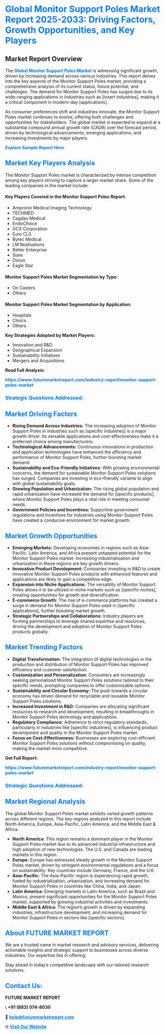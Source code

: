 <h1 style="color: #007BFF;">Global Monitor Support Poles Market Report 2025-2033: Driving Factors, Growth Opportunities, and Key Players</h1>

<section id="overview">
<h2>Market Report Overview</h2>
<p>The <a href="https://www.futuremarketreport.com/industry-report/monitor-support-poles-market" style="color: #007BFF; text-decoration: none;"><strong>Global Monitor Support Poles Market</strong></a> is witnessing significant growth, driven by increasing demand across various industries. This report delves into the key aspects of the Monitor Support Poles market, providing a comprehensive analysis of its current status, future potential, and challenges. The demand for Monitor Support Poles has surged due to its wide-ranging applications in industries such as [insert industries], making it a critical component in modern-day [applications].</p>
<p>As consumer preferences shift and industries innovate, the Monitor Support Poles market continues to evolve, offering both challenges and opportunities for stakeholders. The global market is expected to expand at a substantial compound annual growth rate (CAGR) over the forecast period, driven by technological advancements, emerging applications, and increasing investments by major players.</p>
</section>

<section id="overview">
<p><a href="https://www.futuremarketreport.com/request-sample/reportId=110019" style="color: #007BFF; text-decoration: none;"><strong>Explore Sample Report Here</strong></a></p>
</section>

<section id="key-players">
<h2 style="color: #007BFF;">Market Key Players Analysis</h2>
<p>The Monitor Support Poles market is characterized by intense competition among key players striving to capture a larger market share. Some of the leading companies in the market include:</p>
<h4>Key Players Covered in the Monitor Support Poles Report:</h4>
<ul><li>Ampronix Medical Imaging Technology</li><li>TECHMED</li><li>Cagdas Medical</li><li>EndoChoice</li><li>GCX Corporation</li><li>Euro CLS</li><li>Bytec Medical</li><li>LM Realisations</li><li>Better Enterprise</li><li>Siare</li><li>Dixion</li><li>Eagle Star</li></ul>
<h4>Monitor Support Poles Market Segmentation by Type:</h4>
<ul><li>On Casters</li><li>Others</li></ul>

<h4>Monitor Support Poles Market Segmentation by Application:</h4>
<ul><li>Hospitals</li><li>Clinics</li><li>Others</li></ul>
<p><strong>Key Strategies Adopted by Market Players:</strong></p>
<ul>
<li>Innovation and R&D</li>
<li>Geographical Expansion</li>
<li>Sustainability Initiatives</li>
<li>Mergers and Acquisitions</li>
</ul>
</section>

<section>
<p><strong>Read Full Analysis: </strong></p><a href="https://www.futuremarketreport.com/industry-report/monitor-support-poles-market" style="color: #007BFF; text-decoration: none;"><strong>https://www.futuremarketreport.com/industry-report/monitor-support-poles-market</strong></a>
<h3 style="color: #007BFF;">Strategic Questions Addressed:</h3>
</section>

<section id="driving-factors">
<h2 style="color: #007BFF;">Market Driving Factors</h2>
<ul>
<li><strong>Rising Demand Across Industries:</strong> The increasing adoption of Monitor Support Poles in industries such as [specific industries] is a major growth driver. Its versatile applications and cost-effectiveness make it a preferred choice among manufacturers.</li>
<li><strong>Technological Advancements:</strong> Continuous innovations in production and application technologies have enhanced the efficiency and performance of Monitor Support Poles, further boosting market demand.</li>
<li><strong>Sustainability and Eco-Friendly Initiatives:</strong> With growing environmental concerns, the demand for sustainable Monitor Support Poles solutions has surged. Companies are investing in eco-friendly variants to align with global sustainability goals.</li>
<li><strong>Growing Population and Urbanization:</strong> The rising global population and rapid urbanization have increased the demand for [specific products], where Monitor Support Poles plays a vital role in meeting consumer needs.</li>
<li><strong>Government Policies and Incentives:</strong> Supportive government regulations and incentives for industries using Monitor Support Poles have created a conducive environment for market growth.</li>
</ul>
</section>

<section id="growth-opportunities">
<h2 style="color: #007BFF;">Market Growth Opportunities</h2>
<ul>
<li><strong>Emerging Markets:</strong> Developing economies in regions such as Asia-Pacific, Latin America, and Africa present untapped potential for the Monitor Support Poles market. Increasing industrialization and urbanization in these regions are key growth drivers.</li>
<li><strong>Innovative Product Development:</strong> Companies investing in R&D to create innovative Monitor Support Poles products with enhanced features and applications are likely to gain a competitive edge.</li>
<li><strong>Expansion into Niche Applications:</strong> The versatility of Monitor Support Poles allows it to be utilized in niche markets such as [specific niches], creating opportunities for growth and diversification.</li>
<li><strong>E-commerce Growth:</strong> The rise of e-commerce platforms has created a surge in demand for Monitor Support Poles used in [specific applications], further boosting market growth.</li>
<li><strong>Strategic Partnerships and Collaborations:</strong> Industry players are forming partnerships to leverage shared expertise and resources, driving the development and adoption of Monitor Support Poles products globally.</li>
</ul>
</section>

<section id="trending-factors">
<h2 style="color: #007BFF;">Market Trending Factors</h2>
<ul>
<li><strong>Digital Transformation:</strong> The integration of digital technologies in the production and distribution of Monitor Support Poles has improved efficiency and customer satisfaction.</li>
<li><strong>Customization and Personalization:</strong> Consumers are increasingly seeking personalized Monitor Support Poles solutions tailored to their specific needs, prompting companies to offer customizable options.</li>
<li><strong>Sustainability and Circular Economy:</strong> The push towards a circular economy has driven demand for recyclable and reusable Monitor Support Poles solutions.</li>
<li><strong>Increased Investment in R&D:</strong> Companies are allocating significant resources to research and development, resulting in breakthroughs in Monitor Support Poles technology and applications.</li>
<li><strong>Regulatory Compliance:</strong> Adherence to strict regulatory standards, particularly in industries like [specific industries], is influencing product development and quality in the Monitor Support Poles market.</li>
<li><strong>Focus on Cost-Effectiveness:</strong> Businesses are exploring cost-efficient Monitor Support Poles solutions without compromising on quality, making the market more competitive.</li>
</ul>
</section>

<section>
<p><strong>Get Full Report: </strong></p><a href="https://www.futuremarketreport.com/industry-report/monitor-support-poles-market" style="color: #007BFF; text-decoration: none;"><strong>https://www.futuremarketreport.com/industry-report/monitor-support-poles-market</strong></a>
<h3 style="color: #007BFF;">Strategic Questions Addressed:</h3>
</section>


<section id="regional-analysis">
<h2 style="color: #007BFF;">Market Regional Analysis</h2>
<p>The global Monitor Support Poles market exhibits varied growth patterns across different regions. The key regions analyzed in this report include North America, Europe, Asia-Pacific, Latin America, and the Middle East & Africa:</p>
<ul>
<li><strong>North America:</strong> This region remains a dominant player in the Monitor Support Poles market due to its advanced industrial infrastructure and high adoption of new technologies. The U.S. and Canada are leading markets in this region.</li>
<li><strong>Europe:</strong> Europe has witnessed steady growth in the Monitor Support Poles market, driven by stringent environmental regulations and a focus on sustainability. Key countries include Germany, France, and the U.K.</li>
<li><strong>Asia-Pacific:</strong> The Asia-Pacific region is experiencing rapid growth, fueled by industrialization, urbanization, and increasing demand for Monitor Support Poles in countries like China, India, and Japan.</li>
<li><strong>Latin America:</strong> Emerging markets in Latin America, such as Brazil and Mexico, present significant opportunities for the Monitor Support Poles market, supported by growing industrial activities and investments.</li>
<li><strong>Middle East & Africa:</strong> The region’s growth is driven by expanding industries, infrastructure development, and increasing demand for Monitor Support Poles in sectors like [specific sectors].</li>
</ul>
</section>

<footer>
<h2 style="color: #007BFF;">About FUTURE MARKET REPORT</h2>
<p>We are a trusted name in market research and advisory services, delivering actionable insights and strategic support to businesses across diverse industries. Our expertise lies in offering:</p>

<p>Stay ahead in today’s competitive landscape with our tailored research solutions.</p>

<h2 style="color: #007BFF;">Contact Us:</h2>
<p><strong>FUTURE MARKET REPORT</strong></p>
<p>📞 <strong>+91 (883) 074-8030</strong></p>
<p>📧 <strong><a href="mailto:help@futuremarketreport.com" style="color: #007BFF;">help@futuremarketreport.com</a></strong></p>
<p>🌐 <strong><a href="https://www.futuremarketreport.com/" style="color: #007BFF;">Visit Our Website</a></strong></p>
</footer>